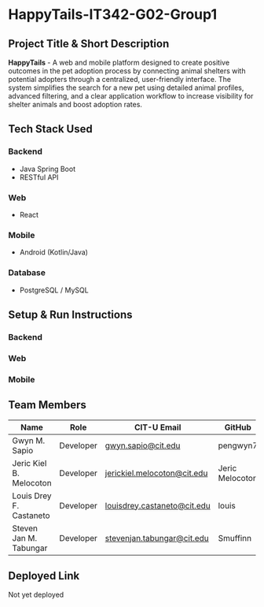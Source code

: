 # HappyTails-IT342-G02-Group1

## Project Title & Short Description
**HappyTails** - A web and mobile platform designed to create positive outcomes in the pet adoption process by connecting animal shelters with potential adopters through a centralized, user-friendly interface. The system simplifies the search for a new pet using detailed animal profiles, advanced filtering, and a clear application workflow to increase visibility for shelter animals and boost adoption rates.

## Tech Stack Used
### Backend
- Java Spring Boot
- RESTful API

### Web
- React

### Mobile
- Android (Kotlin/Java)


### Database
- PostgreSQL / MySQL

## Setup & Run Instructions

### Backend


### Web



### Mobile


## Team Members
| Name | Role | CIT-U Email | GitHub |
|------|------|-------------|--------|
| Gwyn M. Sapio | Developer | gwyn.sapio@cit.edu | pengwyn7 |
| Jeric Kiel B. Melocoton | Developer | jerickiel.melocoton@cit.edu | Jeric Melocoton |
| Louis Drey F. Castaneto | Developer | louisdrey.castaneto@cit.edu | louis |
| Steven Jan M. Tabungar | Developer | stevenjan.tabungar@cit.edu | Smuffinn |

## Deployed Link
Not yet deployed
